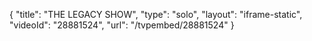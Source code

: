 {
    "title": "THE LEGACY SHOW",
    "type": "solo",
    "layout": "iframe-static",
    "videoId": "28881524",
    "url": "\/tvpembed\/28881524"
}